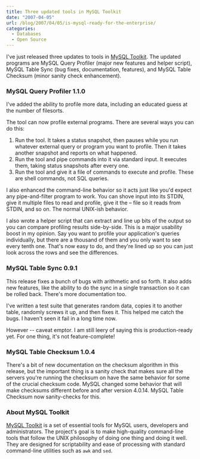 ```yaml
---
title: Three updated tools in MySQL Toolkit
date: "2007-04-05"
url: /blog/2007/04/05/is-mysql-ready-for-the-enterprise/
categories:
  - Databases
  - Open Source
---
```


I've just released three updates to tools in [MySQL Toolkit](http://code.google.com/p/maatkit). The updated programs are MySQL Query Profiler (major new features and helper script), MySQL Table Sync (bug fixes, documentation, features), and MySQL Table Checksum (minor sanity check enhancement).

### MySQL Query Profiler 1.1.0

I've added the ability to profile more data, including an educated guess at the number of filesorts.

The tool can now profile external programs. There are several ways you can do this:

1.  Run the tool. It takes a status snapshot, then pauses while you run whatever external query or program you want to profile. Then it takes another snapshot and reports on what happened.
2.  Run the tool and pipe commands into it via standard input. It executes them, taking status snapshots after every one.
3.  Run the tool and give it a file of commands to execute and profile. These are shell commands, not SQL queries.

I also enhanced the command-line behavior so it acts just like you'd expect any pipe-and-filter program to work. You can shove input into its STDIN, give it multiple files to read and profile, give it the &#8211; file so it reads from STDIN, and so on. The normal UNIX-ish behavior.

I also wrote a helper script that can extract and line up bits of the output so you can compare profiling results side-by-side. This is a major usability boost in my opinion. Say you want to profile your application's queries individually, but there are a thousand of them and you only want to see every tenth one. That's now easy to do, and they're lined up so you can just look across the rows and see the differences.

### MySQL Table Sync 0.9.1

This release fixes a bunch of bugs with arithmetic and so forth. It also adds new features, like the ability to do the sync in a single transaction so it can be rolled back. There's more documentation too.

I've written a test suite that generates random data, copies it to another table, randomly screws it up, and then fixes it. This helped me catch the bugs. I haven't seen it fail in a long time now.

However -- caveat emptor. I am still leery of saying this is production-ready yet. For one thing, it's not feature-complete!

### MySQL Table Checksum 1.0.4

There's a bit of new documentation on the checksum algorithm in this release, but the important thing is a sanity check that makes sure all the servers you're running the checksum on have the same behavior for some of the crucial checksum code. MySQL changed some behavior that will make checksums different before and after version 4.0.14. MySQL Table Checksum now sanity-checks for this.

### About MySQL Toolkit

[MySQL Toolkit](http://code.google.com/p/maatkit) is a set of essential tools for MySQL users, developers and administrators. The project's goal is to make high-quality command-line tools that follow the UNIX philosophy of doing one thing and doing it well. They are designed for scriptability and ease of processing with standard command-line utilities such as `awk` and `sed`.


